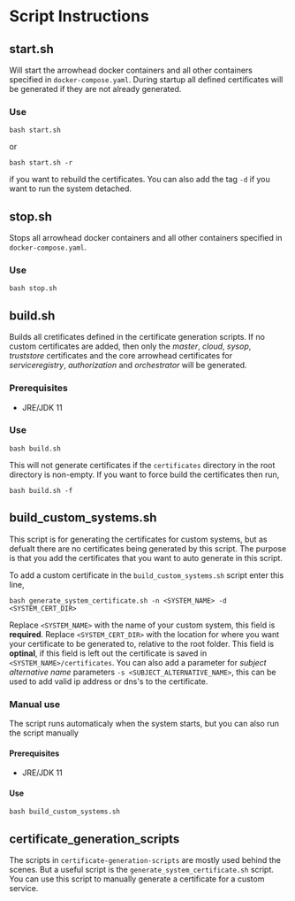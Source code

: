 # Script Instructions

## start.sh
Will start the arrowhead docker containers and all other containers specified in `docker-compose.yaml`. During startup all defined certificates will be generated if they are not already generated.
### Use
```
bash start.sh
```
or 
```
bash start.sh -r 
```
if you want to rebuild the certificates.
You can also add the tag `-d` if you want to run the system detached.

## stop.sh

Stops all arrowhead docker containers and all other containers specified in `docker-compose.yaml`.

### Use

```
bash stop.sh
```

## build.sh

Builds all cretificates defined in the certificate generation scripts. If no custom certificates are added, then only the *master*, *cloud*, *sysop*, *truststore* certificates and the core arrowhead certificates for *serviceregistry*, *authorization* and *orchestrator* will be generated. 

### Prerequisites

* JRE/JDK 11

### Use

```
bash build.sh
```
This will not generate certificates if the `certificates` directory in the root directory is non-empty. If you want to force build the certificates then run,
```
bash build.sh -f
```

## build_custom_systems.sh

This script is for generating the certificates for custom systems, but as defualt there are no certificates being generated by this script. The purpose is that you add the certificates that you want to auto generate in this script.

To add a custom certificate in the `build_custom_systems.sh` script enter this line,

```
bash generate_system_certificate.sh -n <SYSTEM_NAME> -d <SYSTEM_CERT_DIR>
```
Replace `<SYSTEM_NAME>` with the name of your custom system, this field is **required**. Replace `<SYSTEM_CERT_DIR>` with the location for where you want your certificate to be generated to, relative to the root folder. This field is **optinal**, if this field is left out the certificate is saved in `<SYSTEM_NAME>/certificates`.
You can also add a parameter for *subject alternative name* parameters `-s <SUBJECT_ALTERNATIVE_NAME>`, this can be used to add valid ip address or dns's to the certificate.

### Manual use

The script runs automaticaly when the system starts, but you can also run the script manually

#### Prerequisites

* JRE/JDK 11

#### Use

```
bash build_custom_systems.sh
```


## certificate_generation_scripts

The scripts in `certificate-generation-scripts` are mostly used behind the scenes. But a useful script is the `generate_system_certificate.sh` script. You can use this script to manually generate a certificate for a custom service.

